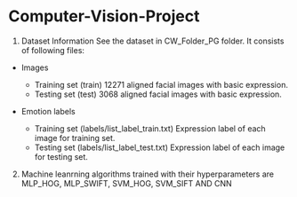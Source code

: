 # Computer-Vision-Project
1. Dataset Information
See the dataset in CW_Folder_PG folder. It consists of following files:
- Images
    - Training set (train)
       12271 aligned facial images with basic expression.
    - Testing set (test)
       3068 aligned facial images with basic expression.

- Emotion labels
    - Training set (labels/list_label_train.txt)
       Expression label of each image for training set.
    - Testing set (labels/list_label_test.txt)
       Expression label of each image for testing set.
       
 2. Machine leanrning algorithms trained with their hyperparameters are MLP_HOG, MLP_SWIFT, SVM_HOG, SVM_SIFT AND CNN
 
 

